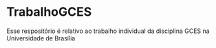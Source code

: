 # TrabalhoGCES
Esse respositório é relativo ao trabalho individual da disciplina GCES na Universidade de Brasília

